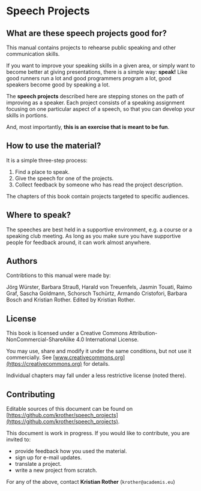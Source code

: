 
# Speech Projects

## What are these speech projects good for?

This manual contains projects to rehearse public speaking and other communication skills.

If you want to improve your speaking skills in a given area, or simply want to become better at giving presentations, there is a simple way: **speak!** Like good runners run a lot and good programmers program a lot, good speakers become good by speaking a lot.

The **speech projects** described here are stepping stones on the path of improving as a speaker. Each project consists of a speaking assignment focusing on one particular aspect of a speech, so that you can develop your skills in portions.

And, most importantly, **this is an exercise that is meant to be fun**.

## How to use the material?

It is a simple three-step process:

1. Find a place to speak.
2. Give the speech for one of the projects.
3. Collect feedback by someone who has read the project description.

The chapters of this book contain projects targeted to specific audiences.

## Where to speak?

The speeches are best held in a supportive environment, e.g. a course or a speaking club meeting. As long as you make sure you have supportive people for feedback around, it can work almost anywhere.

## Authors

Contribtions to this manual were made by:

Jörg Würster, Barbara Strauß, Harald von Treuenfels, Jasmin Touati, Raimo Graf, Sascha Goldmann, Schorsch Tschürtz, Armando Cristofori, Barbara Bosch and Kristian Rother. Edited by Kristian Rother.

## License

This book is licensed under a Creative Commons Attribution-NonCommercial-ShareAlike 4.0 International License. 

You may use, share and modify it under the same conditions, but not use it commercially. See [www.creativecommons.org](https://creativecommons.org) for details.

Individual chapters may fall under a less restrictive license (noted there).


## Contributing

Editable sources of this document can be found on [https://github.com/krother/speech_projects](https://github.com/krother/speech_projects).

This document is work in progress. If you would like to contribute, you are invited to:

* provide feedback how you used the material.
* sign up for e-mail updates.
* translate a project.
* write a new project from scratch.

For any of the above, contact **Kristian Rother** (`krother@academis.eu`)

